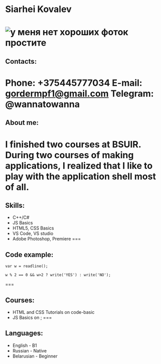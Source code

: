 # Siarhei Kovalev
![у меня нет хороших фоток простите](\rsschool-cv\photo_2022-09-20_21-47-19.jpg)
===
## **Contacts:**
**Phone:** +375445777034
**E-mail:** gordermpf1@gmail.com
**Telegram:** @wannatowanna
===
## **About me:**
I finished two courses at BSUIR. During two courses of making applications, I realized that I like to play with the application shell most of all.
===
## **Skills:**
* C++/C#
* JS Basics
* HTML5, CSS Basics
* VS Code, VS studio
* Adobe Photoshop, Premiere
===
## **Code example:**
```
var w = readline();
 
w % 2 == 0 && w>2 ? write('YES') : write('NO');
```
===
## **Courses:**
* HTML and CSS Tutorials on code-basic
* JS Basics on [](https://www.freecodecamp.org/learn/javascript-algorithms-and-data-structures/#basic-javascript); 
===
## **Languages:**
* English - B1 
* Russian - Native
* Belarusian - Beginner
 



